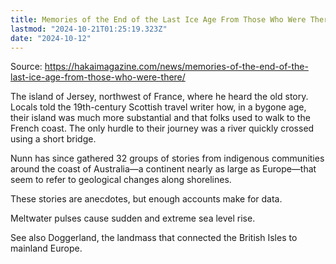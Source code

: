 ```yaml
---
title: Memories of the End of the Last Ice Age From Those Who Were There
lastmod: "2024-10-21T01:25:19.323Z"
date: "2024-10-12"
---
```


Source: <https://hakaimagazine.com/news/memories-of-the-end-of-the-last-ice-age-from-those-who-were-there/>

The island of Jersey, northwest of France, where he heard the old story. Locals told the 19th-century Scottish travel writer how, in a bygone age, their island was much more substantial and that folks used to walk to the French coast. The only hurdle to their journey was a river quickly crossed using a short bridge.

Nunn has since gathered 32 groups of stories from indigenous communities around the coast of Australia—a continent nearly as large as Europe—that seem to refer to geological changes along shorelines.

These stories are anecdotes, but enough accounts make for data.

Meltwater pulses cause sudden and extreme sea level rise.

See also Doggerland, the landmass that connected the British Isles to mainland Europe.
